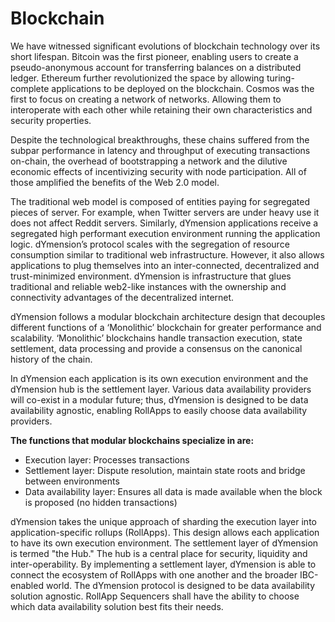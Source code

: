 # Blockchain

We have witnessed significant evolutions of blockchain technology over its short lifespan. Bitcoin was the first pioneer, enabling users to create a pseudo-anonymous account for transferring balances on a distributed ledger. Ethereum further revolutionized the space by allowing turing-complete applications to be deployed on the blockchain. Cosmos was the first to focus on creating a network of networks. Allowing them to interoperate with each other while retaining their own characteristics and security properties.

Despite the technological breakthroughs, these chains suffered from the subpar performance in latency and throughput of executing transactions on-chain, the overhead of bootstrapping a network and the dilutive economic effects of incentivizing security with node participation. All of those amplified the benefits of the Web 2.0 model.

The traditional web model is composed of entities paying for segregated pieces of server. For example, when Twitter servers are under heavy use it does not affect Reddit servers. Similarly, dYmension applications receive a segregated high performant execution environment running the application logic. dYmension’s protocol scales with the segregation of resource consumption similar to traditional web infrastructure. However, it also allows applications to plug themselves into an inter-connected, decentralized and trust-minimized environment. dYmension is infrastructure that glues traditional and reliable web2-like instances with the ownership and connectivity advantages of the decentralized internet.

dYmension follows a modular blockchain architecture design that decouples different functions of a ‘Monolithic’ blockchain for greater performance and scalability. ‘Monolithic’ blockchains handle transaction execution, state settlement, data processing and provide a consensus on the canonical history of the chain.

In dYmension each application is its own execution environment and the dYmension hub is the settlement layer. Various data availability providers will co-exist in a modular future; thus, dYmension is designed to be data availability agnostic, enabling RollApps to easily choose data availability providers.

**The functions that modular blockchains specialize in are:**

- Execution layer: Processes transactions
- Settlement layer: Dispute resolution, maintain state roots and bridge between environments
- Data availability layer: Ensures all data is made available when the block is proposed (no hidden transactions)

dYmension takes the unique approach of sharding the execution layer into application-specific rollups (RollApps). This design allows each application to have its own execution environment. The settlement layer of dYmension is termed "the Hub." The hub is a central place for security, liquidity and inter-operability. By implementing a settlement layer, dYmension is able to connect the ecosystem of RollApps with one another and the broader IBC-enabled world. The dYmension protocol is designed to be data availability solution agnostic. RollApp Sequencers shall have the ability to choose which data availability solution best fits their needs.
